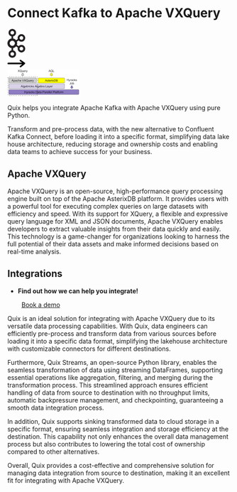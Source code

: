 # Connect Kafka to Apache VXQuery

<div class="connect-images cards blog-grid-card" markdown>
<div>
<img src="../images/kafka_logo.png" width="40px" />
</div>
<div>
<img src="../images/arrow.svg" width="40px" />
</div>
<div>
<img src="./images/apache-vxquery_1.jpg" />
</div>
</div>

Quix helps you integrate Apache Kafka with Apache VXQuery using pure Python.

Transform and pre-process data, with the new alternative to Confluent Kafka Connect, before loading it into a specific format, simplifying data lake house architecture, reducing storage and ownership costs and enabling data teams to achieve success for your business.

## Apache VXQuery

Apache VXQuery is an open-source, high-performance query processing engine built on top of the Apache AsterixDB platform. It provides users with a powerful tool for executing complex queries on large datasets with efficiency and speed. With its support for XQuery, a flexible and expressive query language for XML and JSON documents, Apache VXQuery enables developers to extract valuable insights from their data quickly and easily. This technology is a game-changer for organizations looking to harness the full potential of their data assets and make informed decisions based on real-time analysis.

## Integrations

<div class="grid cards" markdown>

- __Find out how we can help you integrate!__

    <a class="md-button md-button--primary" href="https://share.hsforms.com/1iW0TmZzKQMChk0lxd_tGiw4yjw2?__hstc=175542013.2303933fbd746c0ac86d9ccbe9bc9100.1728383268831.1729603416735.1729620918855.31&__hssc=175542013.1.1729620918855&__hsfp=2132701734" target="_blank" style="margin:.5rem;">Book a demo</a>

</div>


Quix is an ideal solution for integrating with Apache VXQuery due to its versatile data processing capabilities. With Quix, data engineers can efficiently pre-process and transform data from various sources before loading it into a specific data format, simplifying the lakehouse architecture with customizable connectors for different destinations. 

Furthermore, Quix Streams, an open-source Python library, enables the seamless transformation of data using streaming DataFrames, supporting essential operations like aggregation, filtering, and merging during the transformation process. This streamlined approach ensures efficient handling of data from source to destination with no throughput limits, automatic backpressure management, and checkpointing, guaranteeing a smooth data integration process.

In addition, Quix supports sinking transformed data to cloud storage in a specific format, ensuring seamless integration and storage efficiency at the destination. This capability not only enhances the overall data management process but also contributes to lowering the total cost of ownership compared to other alternatives.

Overall, Quix provides a cost-effective and comprehensive solution for managing data integration from source to destination, making it an excellent fit for integrating with Apache VXQuery.

